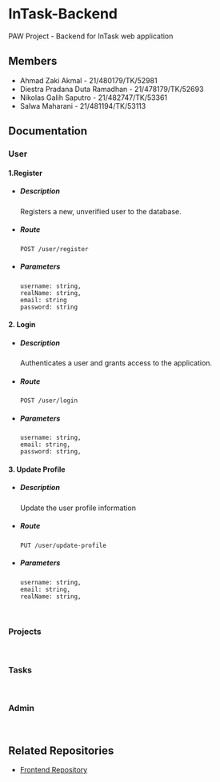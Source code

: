 # InTask-Backend
PAW Project - Backend for InTask web application

## Members
- Ahmad Zaki Akmal - 21/480179/TK/52981
- Diestra Pradana Duta Ramadhan - 21/478179/TK/52693
- Nikolas Galih Saputro - 21/482747/TK/53361
- Salwa Maharani - 21/481194/TK/53113

## Documentation
  

### User

#### 1.Register
- ##### Description
  Registers a new, unverified user to the database.

- ##### Route        
  ```POST /user/register```

- ##### Parameters  
  ```
  username: string,
  realName: string,
  email: string
  password: string
  ```


#### 2. Login
- ##### Description
  Authenticates a user and grants access to the application.

- ##### Route        
  ```POST /user/login```

- ##### Parameters  
  ```
  username: string,
  email: string,
  password: string,
  ```
#### 3. Update Profile
- ##### Description
  Update the user profile information

- ##### Route
  ```PUT /user/update-profile```

- ##### Parameters
  ```
  username: string,
  email: string,
  realName: string,
  ```
<br />

### Projects

<br />

### Tasks

<br />

### Admin

<br />

## Related Repositories
- [Frontend Repository](https://github.com/ahmadzaki2975/InTask-Frontend)
